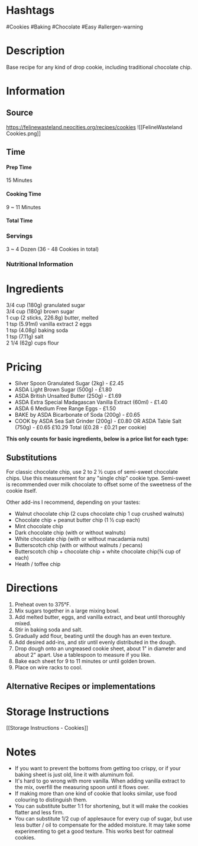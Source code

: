 # Hashtags
#Cookies #Baking #Chocolate #Easy #allergen-warning 

# Description
Base recipe for any kind of drop cookie, including traditional chocolate chip.

# Information
## Source
https://felinewasteland.neocities.org/recipes/cookies
![[FelineWasteland Cookies.png]]
## Time
#### Prep Time
15 Minutes
#### Cooking Time
9 ~ 11 Minutes
#### Total Time

### Servings
3 ~ 4 Dozen (36 -  48 Cookies in total)

### Nutritional Information

# Ingredients
3/4 cup (180g) granulated sugar  
3/4 cup (180g) brown sugar  
1 cup (2 sticks, 226.8g) butter, melted  
1 tsp (5.91ml) vanilla extract 
2 eggs  
1 tsp (4.08g) baking soda  
1 tsp (7.11g) salt  
2 1/4 (62g) cups flour

# Pricing
- Silver Spoon Granulated Sugar (2kg) - £2.45
- ASDA Light Brown Sugar (500g) - £1.80
- ASDA British Unsalted Butter (250g) - £1.69
- ASDA Extra Special Madagascan Vanilla Extract (60ml) - £1.40
- ASDA 6 Medium Free Range Eggs - £1.50
- BAKE by ASDA Bicarbonate of Soda (200g) - £0.65
- COOK by ASDA Sea Salt Grinder (200g) - £0.80 OR ASDA Table Salt (750g) - £0.65
£10.29 Total (£0.28 - £0.21 per cookie)

**This only counts for basic ingredients, below is a price list for each type:**

## Substitutions
For classic chocolate chip, use 2 to 2 ½ cups of semi-sweet chocolate chips. Use this measurement for any "single chip" cookie type. Semi-sweet is recommended over milk chocolate to offset some of the sweetness of the cookie itself.

Other add-ins I recommend, depending on your tastes:

- Walnut chocolate chip (2 cups chocolate chip 1 cup crushed walnuts)
- Chocolate chip + peanut butter chip (1 ½ cup each)
- Mint chocolate chip
- Dark chocolate chip (with or without walnuts)
- White chocolate chip (with or without macadamia nuts)
- Butterscotch chip (with or without walnuts / pecans)
- Butterscotch chip + chocolate chip + white chocolate chip(¾ cup of each)
- Heath / toffee chip
# Directions
1. Preheat oven to 375°F.
2. Mix sugars together in a large mixing bowl.
3. Add melted butter, eggs, and vanilla extract, and beat until thoroughly mixed.
4. Stir in baking soda and salt.
5. Gradually add flour, beating until the dough has an even texture.
6. Add desired add-ins, and stir until evenly distributed in the dough.
7. Drop dough onto an ungreased cookie sheet, about 1" in diameter and about 2" apart. Use a tablespoon to measure if you like.
8. Bake each sheet for 9 to 11 minutes or until golden brown.
9. Place on wire racks to cool.

## Alternative Recipes or implementations

# Storage Instructions
[[Storage Instructions - Cookies]]

# Notes
- If you want to prevent the bottoms from getting too crispy, or if your baking sheet is just old, line it with aluminum foil.
- It's hard to go wrong with more vanilla. When adding vanilla extract to the mix, overfill the measuring spoon until it flows over.
- If making more than one kind of cookie that looks similar, use food colouring to distinguish them.
- You can substitute butter 1:1 for shortening, but it will make the cookies flatter and less firm.
- You can substitute 1/2 cup of applesauce for every cup of sugar, but use less butter / oil to compensate for the added moisture. It may take some experimenting to get a good texture. This works best for oatmeal cookies.